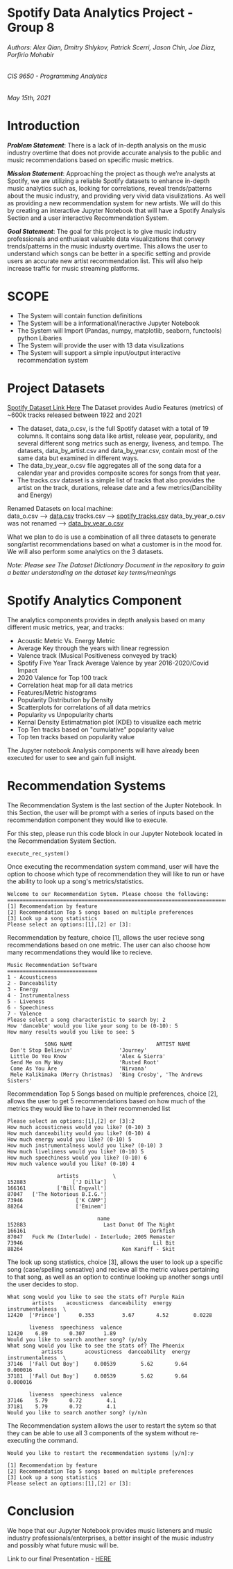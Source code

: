 # Spotify Data Analytics Project - Group 8
###### *Authors: Alex Qian, Dmitry Shlykov, Patrick Scerri, Jason Chin, Joe Diaz, Porfirio Mohabir*
###### *CIS 9650 - Programming Analytics*
###### *May 15th, 2021*

# Introduction  

***Problem Statement***: There is a lack of in-depth analysis on the music industry overtime that does not provide accurate analysis to the public and music recommendations based on specific music metrics.  
 
***Mission Statement***: Approaching the project as though we’re analysts at Spotify, we are utilizing a reliable Spotify datasets to enhance in-depth music analytics such as, looking  for correlations, reveal trends/patterns about the music industry, and providing very vivid data visulizations. As well as providing a new recommendation system for new artists. We will do this by creating an interactive Jupyter Notebook that will have a Spotify Analysis Section and a user interactive Recommendation System.  

***Goal Statement***: The goal for this project is to give music industry professionals and enthusiast valuable data visualizations that convey trends/patterns in the music indusrty overtime. This allows the user to understand which songs can be better in a specific setting and provide users an accurate new artist recommendation list. This will also help increase traffic for music streaming platforms. 

# SCOPE  
- The System will contain function definitions
- The System will be a informational/ineractive Jupyter Notebook
- The System will Import (Pandas, numpy, matplotlib, seaborn, functools) python Libaries
- The System will provide the user with 13 data visulizations
- The System will support a simple input/output interactive recommendation system 

# Project Datasets  
[Spotify Dataset Link Here](https://www.kaggle.com/yamaerenay/spotify-dataset-19212020-160k-tracks?select=data.csv)
The Dataset provides Audio Features (metrics) of ~600k tracks released between 1922 and 2021  
- The dataset, data_o.csv, is the full Spotify dataset with a total of 19 columns. It contains song data like artist, release year, popularity, and several different song metrics such as energy, liveness, and tempo. The datasets, data_by_artist.csv and data_by_year.csv, contain most of the same data but examined in different ways.
- The data_by_year_o.csv file aggregates all of the song data for a calendar year and provides composite scores for songs from that year. 
- The tracks.csv dataset is a simple list of tracks that also provides the artist on the track, durations, release date and a few metrics(Dancibility and Energy)

Renamed Datasets on local machine:  
data_o.csv --> [data.csv](https://drive.google.com/file/d/1vgBt77eW22wmwB_nvqo1xhaojxhJrye-/view?usp=sharing)
tracks.csv --> [spotify_tracks.csv](https://drive.google.com/file/d/1exIQHlxlYL6fFgA4SPkpopYFItcWp1EW/view?usp=sharing)
data_by_year_o.csv was not renamed --> [data_by_year_o.csv](https://drive.google.com/file/d/19LYeHIiY73uwy0SKPoYzTgJcyyvVGTqq/view?usp=sharing)

What we plan to do is use a combination of all three datasets to generate song/artist recommendations based on what a customer is in the mood for. We will also perform some analytics on the 3 datasets. 

*Note: Please see The Dataset Dictionary Document in the repository to gain a better understanding on the dataset key terms/meanings*  

# Spotify Analytics Component 
The analytics components provides in depth analysis based on many different music metrics, year, and tracks: 
- Acoustic Metric Vs. Energy Metric
- Average Key through the years with linear regression 
- Valence track (Musical Positiveness conveyed by track)
- Spotify Five Year Track Average Valence by year 2016-2020/Covid Impact
- 2020 Valence for Top 100 track
- Correlation heat map for all data metrics
- Features/Metric histograms
- Popularity Distribution by Density 
- Scatterplots for correlations of all data metrics
- Popularity vs Unpopularity charts
- Kernal Density Estimatmation plot (KDE) to visualize each metric
- Top Ten tracks based on "cumulative" popularity value
- Top ten tracks based on popularity value

The Jupyter notebook Analysis components will have already been executed for user to see and gain full insight. 
 
# Recommendation Systems 
The Recommendation System is the last section of the Jupter Notebook. In this Section, the user will be prompt with a series of inputs based on the recommendation component they would like to execute. 

For this step, please run this code block in our Jupyter Notebook located in the Recommendation System Section. 
```
execute_rec_system()
```
Once executing the recommendation system command, user will have the option to choose which type of recommendation they will like to run or have the ability to look up a song's metrics/statistics. 
```
Welcome to our Recommendation Sytem. Please choose the following:
===========================================================================
[1] Recommendation by feature
[2] Recommendation Top 5 songs based on multiple preferences
[3] Look up a song statistics
Please select an options:[1],[2] or [3]:
```
Recommendation by feature, choice [1], allows the user recieve song recommendations based on one metric. The user can also choose how many recommendations they would like to recieve.
```
Music Recommendation Software
=============================
1 - Acousticness
2 - Danceability
3 - Energy
4 - Instrumentalness
5 - Liveness
6 - Speechiness
7 - Valence
Please select a song characteristic to search by: 2
How 'danceble' would you like your song to be (0-10): 5
How many results would you like to see: 5

            SONG NAME                           ARTIST NAME             
 Don't Stop Believin'               'Journey'                           
 Little Do You Know                 'Alex & Sierra'                     
 Send Me on My Way                  'Rusted Root'                       
 Come As You Are                    'Nirvana'                           
 Mele Kalikimaka (Merry Christmas)  'Bing Crosby', 'The Andrews Sisters'
```
Recommendation Top 5 Songs based on multiple preferences, choice [2], allows the user to get 5 recommendations based on how much of the metrics they would like to have in their recommended list
```
Please select an options:[1],[2] or [3]:2
How much acousticness would you like? (0-10) 3
How much danceability would you like? (0-10) 4
How much energy would you like? (0-10) 5
How much instrumentalness would you like? (0-10) 3
How much liveliness would you like? (0-10) 5
How much speechiness would you like? (0-10) 6
How much valence would you like? (0-10) 4

                artists           \
152883               ['J Dilla']   
166161          ['Bill Engvall']   
87047   ['The Notorious B.I.G.']   
73946                 ['K CAMP']   
88264                 ['Eminem']   

                             name                       
152883                         Last Donut Of The Night  
166161                                        Dorkfish  
87047   Fuck Me (Interlude) - Interlude; 2005 Remaster  
73946                                          Lil Bit  
88264                                Ken Kaniff - Skit
```
The look up song statistics, choice [3], allows the user to look up a specific song (case/spelling sensative) and recieve all the metric values pertaining to that song, as well as an option to continue looking up another songs until the user decides to stop. 
```
What song would you like to see the stats of? Purple Rain
        artists    acousticness  danceability  energy  instrumentalness  \
12420  ['Prince']      0.353         3.67       4.52        0.0228        

       liveness  speechiness  valence  
12420    6.89       0.307      1.89    
Would you like to search another song? (y/n)y
What song would you like to see the stats of? The Phoenix
           artists       acousticness  danceability  energy  instrumentalness  \
37146  ['Fall Out Boy']     0.00539        5.62       9.64       0.000016       
37181  ['Fall Out Boy']     0.00539        5.62       9.64       0.000016       

       liveness  speechiness  valence  
37146    5.79       0.72        4.1    
37181    5.79       0.72        4.1    
Would you like to search another song? (y/n)n
```
The Recommendation system allows the user to restart the sytem so that they can be able to use all 3 components of the system without re-executing the command. 
```
Would you like to restart the recommendation systems [y/n]:y

[1] Recommendation by feature
[2] Recommendation Top 5 songs based on multiple preferences
[3] Look up a song statistics
Please select an options:[1],[2] or [3]:
```
# Conclusion 
We hope that our Jupyter Notebook provides music listeners and music industry professionals/enterprises, a better insight of the music industry and possibly what future music will be.

Link to our final Presentation - [HERE](https://docs.google.com/presentation/d/1pVMnqHtXWboAvLLo_tDosMDX8mqFd_1cT2F9XOrk9Ok/edit#slide=id.gd88be14239_0_12)



  










  

